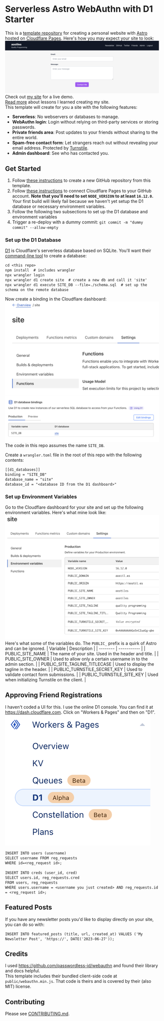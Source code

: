 # Serverless Astro WebAuthn with D1 Starter
This is a [template repository](https://docs.github.com/en/repositories/creating-and-managing-repositories/creating-a-repository-from-a-template) for creating a personal website with [Astro](https://astro.build) hosted on [Cloudflare Pages](https://pages.cloudflare.com). Here's how you may expect your site to look:
![](images/landing.png)
Check out [my site](https://aostil.es) for a live demo.  
[Read more](https://buttondown.email/aostiles/archive/serverless-webauthn-with-astro-cloudflare-pages/?tag=gh) about lessons I learned creating my site.  
This template will create for you a site with the following features:
- **Serverless**: No webservers or databases to manage.
- **WebAuthn login**: Login without relying on third-party services or storing passwords.
- **Private friends area**: Post updates to your friends without sharing to the entire world.
- **Spam-free contact form**: Let strangers reach out without revealing your email address. Protected by [Turnstile](https://developers.cloudflare.com/turnstile/).
- **Admin dashboard**: See who has contacted you.

## Get Started

1. Follow [these instructions](https://docs.github.com/en/repositories/creating-and-managing-repositories/creating-a-repository-from-a-template#creating-a-repository-from-a-template) to create a new GitHub repository from this template.
2. Follow [these instructions](https://developers.cloudflare.com/pages/framework-guides/deploy-an-astro-site/#deploying-with-cloudflare-pages) to connect Cloudflare Pages to your GitHub account. **Note that you'll need to set `NODE_VERSION` to at least `16.12.0`.** Your first build will likely fail because we haven't yet setup the D1 database or necessary environment variables.
3. Follow the following two subsections to set up the D1 database and environment variables
4. Trigger a re-deploy with a dummy commit: `git commit -m "dummy commit" --allow-empty`

### Set up the D1 Database
[D1](https://developers.cloudflare.com/d1/) is Cloudflare's serverless database based on SQLite. You'll want their [command-line tool](https://developers.cloudflare.com/workers/wrangler/) to create a database:
```
cd <this repo>
npm install  # includes wrangler
npx wrangler login
npx wrangler d1 create site  # create a new db and call it 'site'
npx wrangler d1 execute SITE_DB --file=./schema.sql  # set up the schema on the remote database
```
Now create a binding in the Cloudflare dashboard:
![](images/d1_binding_1.png)
![](images/d1_binding_2.png)
The code in this repo assumes the name `SITE_DB`.

Create a `wrangler.toml` file in the root of this repo with the following contents:
```
[[d1_databases]]
binding = "SITE_DB"
database_name = "site"
database_id = "<database ID from the D1 dashboard>"
```

### Set up Environment Variables
Go to the Cloudflare dashboard for your site and set up the following environment variables. Here's what mine look like:
![](images/env_vars.png)
Here's what some of the variables do. The `PUBLIC_` prefix is a quirk of Astro and can be ignored.
| Variable | Description |
| -------- | ----------- |
| PUBLIC_SITE_NAME | The name of your site. Used in the header and title. |
| PUBLIC_SITE_OWNER | Used to allow only a certain username in to the admin section. |
| PUBLIC_SITE_TAGLINE_TITLECASE | Used to display the tagline in the header. |
| PUBLIC_TURNSTILE_SECRET_KEY | Used to validate contact form submissions. |
| PUBLIC_TURNSTILE_SITE_KEY | Used when initializing Turnstile on the client. |

## Approving Friend Registrations

I haven't coded a UI for this. I use the online D1 console.
You can find it at https://dash.cloudflare.com.
Click on "Workers & Pages" and then on "D1".  
![](images/d1_console.png)
```
INSERT INTO users (username)
SELECT username FROM reg_requests
WHERE id=<reg_request id>;

INSERT INTO creds (user_id, cred)
SELECT users.id, reg_requests.cred
FROM users, reg_requests
WHERE users.username = <username you just created> AND reg_requests.id = <reg_request id>;
```

## Featured Posts
If you have any newsletter posts you'd like to display directly on your site, you can do so with:
```
INSERT INTO featured_posts (title, url, created_at) VALUES ('My Newsletter Post', 'https://', DATE('2023-06-27'));
```

## Credits
I used https://github.com/passwordless-id/webauthn and found their library and docs helpful.  
This template includes their bundled client-side code at `public/webauthn.min.js`. That code is theirs and is covered by their (also MIT) license.

## Contributing
Please see [CONTRIBUTING.md](CONTRIBUTING.md).
